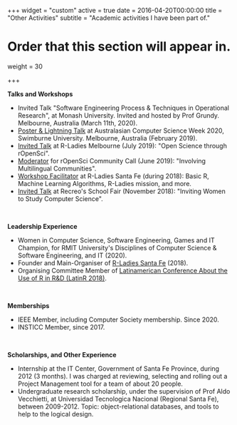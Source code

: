 +++
widget = "custom"
active = true
date = 2016-04-20T00:00:00
title = "Other Activities"
subtitle = "Academic activities I have been part of."

# Order that this section will appear in.
weight = 30

+++



**Talks and Workshops**

- Invited Talk "Software Engineering Process & Techniques in Operational Research", at Monash University. Invited and hosted by Prof Grundy. Melbourne, Australia (March 11th, 2020).
- [Poster & Lightning Talk](http://www.acsw.org.au/2020-posters) at Australasian Computer Science Week 2020, Swimburne University. Melbourne, Australia (February 2019).
- [Invited Talk](https://www.meetup.com/en-AU/rladies-melbourne/events/262566179/) at R-Ladies Melbourne (July 2019): "Open Science through rOpenSci".
- [Moderator](https://ropensci.org/blog/2019/06/13/commcall-jun2019/) for rOpenSci Community Call (June 2019): "Involving Multilingual Communities".
- [Workshop Facilitator](/talk/2018-05-08-rladies-stafe/) at R-Ladies Santa Fe (during 2018): Basic R, Machine Learning Algorithms, R-Ladies mission, and more.
- [Invited Talk](/talk/2018-10-02-recreo/) at Recreo's School Fair (November 2018): "Inviting Women to Study Computer Science".



</br>

**Leadership Experience**

- Women in Computer Science, Software Engineering, Games and IT Champion, for RMIT University's Disciplines of Computer Science & Software Engineering, and IT (2020).
- Founder and Main-Organiser of [R-Ladies Santa Fe](https://www.meetup.com/en-AU/rladies-santa-fe/) (2018).
- Organising Committee Member of [Latinamerican Conference About the Use of R in R&D (LatinR 2018)](http://latin-r.com/equipo/).


</br>


**Memberships**

- IEEE Member, including Computer Society membership. Since 2020.
- INSTICC Member, since 2017.




</br>

**Scholarships, and Other Experience**

- Internship at the IT Center, Government of Santa Fe Province, during 2012 (3 months). I was charged at reviewing, selecting and rolling out a Project Management tool for a team of about 20 people.
- Undergraduate research scholarship, under the supervision of Prof Aldo Vecchietti, at Universidad Tecnologica Nacional (Regional Santa Fe), between 2009-2012. Topic: object-relational databases, and tools to help to the logical design.
